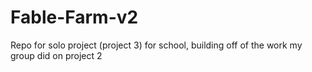 # Fable-Farm-v2
Repo for solo project (project 3) for school, building off of the work my group did on project 2
